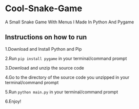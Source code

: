 # Cool-Snake-Game
A Small Snake Game With Menus I Made In Python And Pygame

## Instructions on how to run

1.Download and Install Python and Pip

2.Run ```pip install pygame``` in your terminal/command prompt

3.Download and unzip the source code

4.Go to the directory of the source code you unzipped in your terminal/command prompt

5.Run ```python main.py``` in your terminal/command prompt

6.Enjoy!
